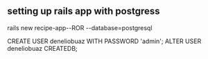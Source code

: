 ## setting up rails app with postgress
rails new recipe-app--ROR --database=postgresql

CREATE USER deneliobuaz WITH PASSWORD 'admin';
ALTER USER deneliobuaz CREATEDB;

